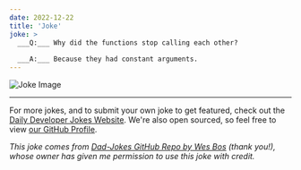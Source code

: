 ```yaml
---
date: 2022-12-22
title: 'Joke'
joke: >
  ___Q:___ Why did the functions stop calling each other?
  
  ___A:___ Because they had constant arguments.
---
```



![Joke Image](https://private.xtrp.io/projects/DailyDeveloperJokes/public_image_server/images/5e1258b057385.png)

---

For more jokes, and to submit your own joke to get featured, check out the [Daily Developer Jokes Website](https://dailydeveloperjokes.github.io/). We're also open sourced, so feel free to view [our GitHub Profile](https://github.com/dailydeveloperjokes).


_This joke comes from [Dad-Jokes GitHub Repo by Wes Bos](https://github.com/wesbos/dad-jokes) (thank you!), whose owner has given me permission to use this joke with credit._

<!--
Joke text:
**Q:** Why did the functions stop calling each other?

**A:** Because they had constant arguments.
 -->


